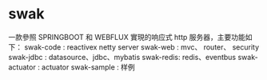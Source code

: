 # swak
一款參照 SPRINGBOOT 和 WEBFLUX 實現的响应式 http 服务器，主要功能如下：
swak-code : reactivex netty server
swak-web  : mvc、 router、 security
swak-jdbc : datasource、jdbc、mybatis
swak-redis: redis、eventbus
swak-actuator : actuator
swak-sample : 样例